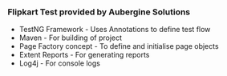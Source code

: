 ### Flipkart Test provided by Aubergine Solutions  ###

* TestNG Framework - Uses Annotations to define test flow 
* Maven - For building of project
* Page Factory concept - To define and initialise page objects
* Extent Reports - For generating reports
* Log4j - For console logs

